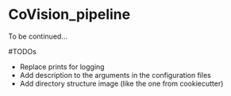 # CoVision_pipeline


To be continued...



#TODOs

* Replace prints for logging
* Add description to the arguments in the configuration files
* Add directory structure image (like the one from cookiecutter)
